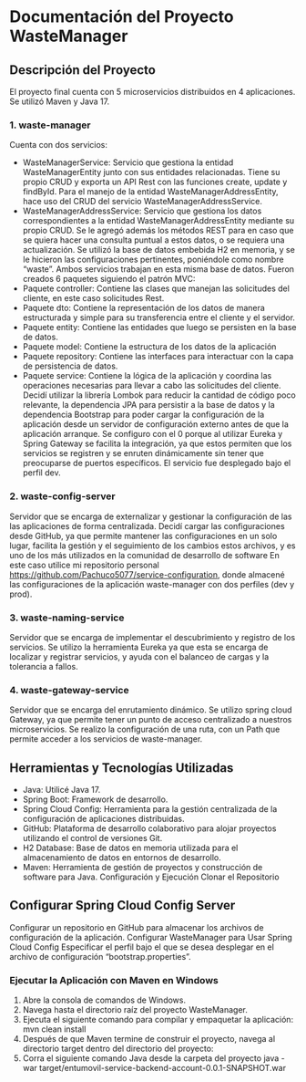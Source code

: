 # Documentación del Proyecto WasteManager

## Descripción del Proyecto
El proyecto final cuenta con 5 microservicios distribuidos en 4 aplicaciones. Se utilizó Maven y Java 17.

### 1.	waste-manager
Cuenta con dos servicios: <p>
-	WasteManagerService: Servicio que gestiona la entidad WasteManagerEntity junto con sus entidades relacionadas. Tiene su propio CRUD y exporta un API Rest con las funciones create, update y findById. Para el manejo de la entidad WasteManagerAddressEntity, hace uso del CRUD del servicio WasteManagerAddressService.
-	WasteManagerAddressService: Servicio que gestiona los datos correspondientes a la entidad WasteManagerAddressEntity mediante su propio CRUD. Se le agregó además los métodos REST para en caso que se quiera hacer una consulta puntual a estos datos, o se requiera una actualización.
Se utilizó la base de datos embebida H2 en memoria, y se le hicieron las configuraciones pertinentes, poniéndole como nombre “waste”. Ambos servicios trabajan en esta misma base de datos.
Fueron creados 6 paquetes siguiendo el patrón MVC:
-	Paquete controller: Contiene las clases que manejan las solicitudes del cliente, en este caso solicitudes Rest.
-	Paquete dto: Contiene la representación de los datos de manera estructurada y simple para su transferencia entre el cliente y el servidor.
-	Paquete entity: Contiene las entidades que luego se persisten en la base de datos.
-	Paquete model: Contiene la estructura de los datos de la aplicación
-	Paquete repository: Contiene las interfaces para interactuar con la capa de persistencia de datos.
-	Paquete service: Contiene la lógica de la aplicación y coordina las operaciones necesarias para llevar a cabo las solicitudes del cliente.
Decidí utilizar la librería Lombok para reducir la cantidad de código poco relevante, la dependencia JPA para persistir a la base de datos y la dependencia Bootstrap para poder cargar la configuración de la aplicación desde un servidor de configuración externo antes de que la aplicación arranque.
Se configuro con el 0 porque al utilizar Eureka y Spring Gateway se facilita la integración, ya que estos permiten que los servicios se registren y se enruten dinámicamente sin tener que preocuparse de puertos específicos. 
El servicio fue desplegado bajo el perfil dev.

### 2.	waste-config-server
Servidor que se encarga de externalizar y gestionar la configuración de las las aplicaciones de forma centralizada.
Decidí cargar las configuraciones desde GitHub, ya que permite mantener las configuraciones en un solo lugar, facilita la gestión y el seguimiento de los cambios estos archivos, y es uno de los más utilizados en la comunidad de desarrollo de software
En este caso utilice mi repositorio personal https://github.com/Pachuco5077/service-configuration, donde almacené las configuraciones de la aplicación waste-manager con dos perfiles (dev y prod).

### 3.	waste-naming-service
Servidor que se encarga de implementar el descubrimiento y registro de los servicios.
Se utilizo la herramienta Eureka ya que esta se encarga de localizar y registrar servicios, y ayuda con el balanceo de cargas y la tolerancia a fallos.

### 4.	waste-gateway-service
Servidor que se encarga del enrutamiento dinámico.
Se utilizo spring cloud Gateway, ya que permite tener un punto de acceso centralizado a nuestros microservicios.
Se realizo la configuración de una ruta, con un Path que permite acceder a los servicios de waste-manager.

## Herramientas y Tecnologías Utilizadas
-	Java: Utilicé Java 17.
-	Spring Boot: Framework de desarrollo.
-	Spring Cloud Config: Herramienta para la gestión centralizada de la configuración de aplicaciones distribuidas.
-	GitHub: Plataforma de desarrollo colaborativo para alojar proyectos utilizando el control de versiones Git.
-	H2 Database: Base de datos en memoria utilizada para el almacenamiento de datos en entornos de desarrollo.
-	Maven: Herramienta de gestión de proyectos y construcción de software para Java.
Configuración y Ejecución
Clonar el Repositorio

## Configurar Spring Cloud Config Server
Configurar un repositorio en GitHub para almacenar los archivos de configuración de la aplicación.
Configurar WasteManager para Usar Spring Cloud Config
Especificar el perfil bajo el que se desea desplegar en el archivo de configuración “bootstrap.properties”.
### Ejecutar la Aplicación con Maven en Windows<p>
1.	Abre la consola de comandos de Windows.
2.	Navega hasta el directorio raíz del proyecto WasteManager.
3.	Ejecuta el siguiente comando para compilar y empaquetar la aplicación:
mvn clean install
4.	Después de que Maven termine de construir el proyecto, navega al directorio target dentro del directorio del proyecto:
5.	Corra el siguiente comando Java desde la carpeta del proyecto
java -war target/entumovil-service-backend-account-0.0.1-SNAPSHOT.war

